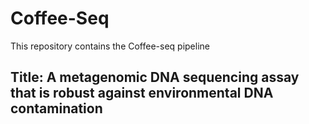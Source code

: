 # Coffee-Seq
This repository contains the Coffee-seq pipeline
## Title: A metagenomic DNA sequencing assay that is robust against environmental DNA contamination
